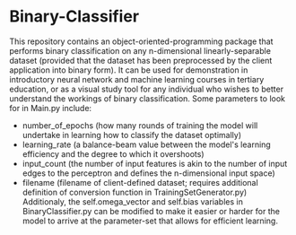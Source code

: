 # Binary-Classifier
This repository contains an object-oriented-programming package that performs binary classification on any n-dimensional linearly-separable dataset (provided that 
the dataset has been preprocessed by the client application into binary form). It can be used for demonstration in introductory neural network and machine learning courses in tertiary education, or as a visual study tool for any individual who wishes to better understand the workings of binary classification. Some parameters to look for in Main.py include:
- number_of_epochs (how many rounds of training the model will undertake in learning how to classify the dataset optimally)
- learning_rate (a balance-beam value between the model's learning efficiency and the degree to which it overshoots)
- input_count (the number of input features is akin to the number of input edges to the perceptron and defines the n-dimensional input space)
- filename (filename of client-defined dataset; requires additional definition of conversion function in TrainingSetGenerator.py)
Additionaly, the self.omega_vector and self.bias variables in BinaryClassifier.py can be modified to make it easier or harder for the 
model to arrive at the parameter-set that allows for efficient learning.